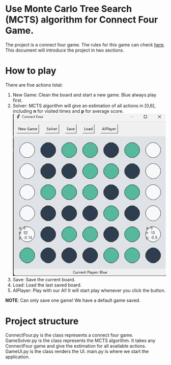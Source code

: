 # Use Monte Carlo Tree Search (MCTS) algorithm for Connect Four Game.

The project is a connect four game.  The rules for this game can check [here](https://en.wikipedia.org/wiki/Connect_Four).
This document will introduce the project in two sections.


# How to play

There are five actions total:
1. New Game: Clean the board and start a new game. Blue always play first.
2. Solver: MCTS algorithm will give an estimation of all actions in [0,6], including **n** for visited times and **p** for average score.
![img.png](figures%2Fimg.png)
3. Save: Save the current board.
4. Load: Load the last saved board.
5. AIPlayer: Play with our AI! It will start play whenever you click the button.

**NOTE**: Can only save one game! We have a default game saved.

# Project structure
ConnectFour.py is the class represents a connect four game.
GameSolver.py is the class represents the MCTS algorithm. It takes any ConnectFour game and give the estimation for all available actions.
GameUI.py is the class renders the UI.
main.py is where we start the application.
